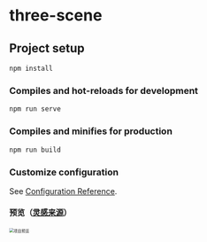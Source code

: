 # three-scene

## Project setup
```
npm install
```

### Compiles and hot-reloads for development
```
npm run serve
```

### Compiles and minifies for production
```
npm run build
```

### Customize configuration
See [Configuration Reference](https://cli.vuejs.org/config/).



#### 预览（[灵感来源](https://juejin.cn/post/7039758433029423118)）

<img src="/preview.png" alt="项目预览" style="zoom:50%;" />
